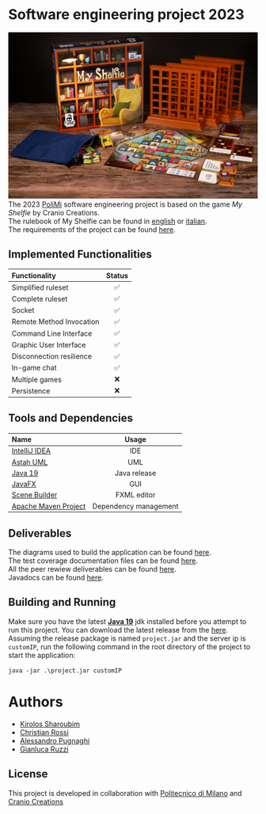 # Software engineering project 2023
![image](https://github.com/Chri060/ing-sw-2023-pugnaghi-ruzzi-rossi-sharoubim/blob/main/deliverables/repo%20files/image.jpg) <br>
The 2023 [PoliMi](https://www.polimi.it) software engineering project is based on the game _My Shelfie_ by Cranio Creations. <br>
The rulebook of My Shelfie can be found in [english](https://github.com/Chri060/ing-sw-2023-pugnaghi-ruzzi-rossi-sharoubim/blob/main/deliverables/repo%20files/rulebook_en.pdf) or [italian](https://github.com/Chri060/ing-sw-2023-pugnaghi-ruzzi-rossi-sharoubim/blob/main/deliverables/repo%20files/rulebook_it.pdf). <br>
The requirements of the project can be found [here](https://github.com/Chri060/ing-sw-2023-pugnaghi-ruzzi-rossi-sharoubim/blob/main/deliverables/repo%20files/requirements.pdf). <br>

## Implemented Functionalities
| Functionality                             | Status  |
|:------------------------------------------|:-------:|
| Simplified ruleset                        |   ✅    |
| Complete ruleset                          |   ✅    |
| Socket                                    |   ✅    |
| Remote Method Invocation                  |   ✅    |
| Command Line Interface                    |   ✅    |
| Graphic User Interface                    |   ✅    |
| Disconnection resilience                  |   ✅    |
| In-game chat                              |   ✅    |
| Multiple games                            |   ❌    |
| Persistence                               |   ❌    |

## Tools and Dependencies
| Name                                                                                                                                | Usage                 |
|:----------------------------------------------------------------------------------------------------------------------------------- |:---------------------:|
| [IntelliJ IDEA](https://www.jetbrains.com/idea/)                                                                                    | IDE                   |
| [Astah UML](https://astah.net/products/astah-uml/)                                                                                  | UML                   |
| [Java 19](https://jdk.java.net/19/)                                                                                                 | Java release          |
| [JavaFX](https://www.oracle.com/it/java/technologies/javase/javafx-overview.html)                                                   | GUI                   |
| [Scene Builder](https://www.oracle.com/java/technologies/javase/javafxscenebuilder-info.html)                                       | FXML editor           |
| [Apache Maven Project](https://maven.apache.org/)                                                                                   | Dependency management |

## Deliverables
The diagrams used to build the application can be found [here](https://github.com/Chri060/ing-sw-2023-pugnaghi-ruzzi-rossi-sharoubim/tree/main/deliverables/diagrams). <br>
The test coverage documentation files can be found [here](). <br>
All the peer rewiew deliverables can be found [here](https://github.com/Chri060/ing-sw-2023-pugnaghi-ruzzi-rossi-sharoubim/tree/main/deliverables/peer%20review). <br>
Javadocs can be found [here](). <br>

## Building and Running
Make sure you have the latest [**Java 19**](https://jdk.java.net/19/) jdk installed before you attempt to run this project.
You can download the latest release from the [here]().
Assuming the release package is named `project.jar` and the server ip is `customIP`, run the following command in the root directory of the project to start the application:
```
java -jar .\project.jar customIP
```

# Authors
* [Kirolos Sharoubim](https://github.com/kirolosharoubim)
* [Christian Rossi](https://github.com/Chri060)
* [Alessandro Pugnaghi](https://github.com/ale657)
* [Gianluca Ruzzi](https://github.com/GianlucaRuzzi)

## License
This project is developed in collaboration with [Politecnico di Milano](https://www.polimi.it/) and [Cranio Creations](https://www.craniocreations.it/)
